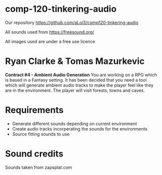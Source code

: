 # comp-120-tinkering-audio
Our repository https://github.com/aLoi3/comp120-tinkering-audio 

All sounds used from https://freesound.org/ 

All images used are under a free use licence 

# Ryan Clarke & Tomas Mazurkevic

**Contract #4 - Ambient Audio Generation**
You are working on a RPG which is based in a Fantasy setting. It has been
decided that you need a tool which will generate ambient audio tracks to
make the player feel like they are in the environment. The player will visit forests,
towns and caves.

# Requirements
* Generate different sounds depending on current environment
* Create audio tracks incorperating the sounds for the environments
* Source fitting sounds to use

# Sound credits
Sounds taken from zapsplat.com

